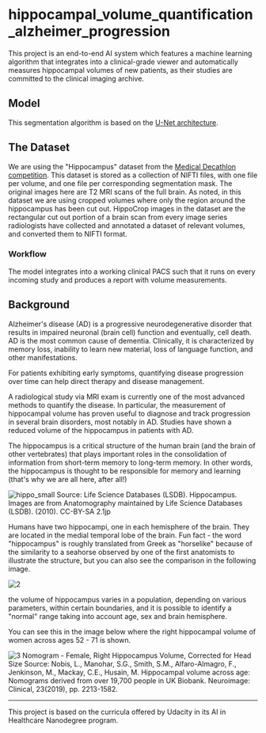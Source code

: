 # hippocampal_volume_quantification_alzheimer_progression

This project is an end-to-end AI system which features a machine learning algorithm that integrates into a clinical-grade viewer and automatically measures hippocampal volumes of new patients, as their studies are committed to the clinical imaging archive.

## Model
This segmentation algorithm is based on the [U-Net architecture](https://lmb.informatik.uni-freiburg.de/people/ronneber/u-net/).

## The Dataset
We are using the "Hippocampus" dataset from the [Medical Decathlon competition](http://medicaldecathlon.com/). This dataset is stored as a collection of NIFTI files, with one file per volume, and one file per corresponding segmentation mask. The original images here are T2 MRI scans of the full brain. As noted, in this dataset we are using cropped volumes where only the region around the hippocampus has been cut out. 
HippoCrop images in the dataset are the rectangular cut out portion of a brain scan from every image series radiologists have collected and annotated a dataset of relevant volumes, and converted them to NIFTI format.

### Workflow
The model integrates into a working clinical PACS such that it runs on every incoming study and produces a report with volume measurements.

## Background

Alzheimer's disease (AD) is a progressive neurodegenerative disorder that results in impaired neuronal (brain cell) function and eventually, cell death. AD is the most common cause of dementia. Clinically, it is characterized by memory loss, inability to learn new material, loss of language function, and other manifestations.

For patients exhibiting early symptoms, quantifying disease progression over time can help direct therapy and disease management.

A radiological study via MRI exam is currently one of the most advanced methods to quantify the disease. In particular, the measurement of hippocampal volume has proven useful to diagnose and track progression in several brain disorders, most notably in AD. Studies have shown a reduced volume of the hippocampus in patients with AD.

The hippocampus is a critical structure of the human brain (and the brain of other vertebrates) that plays important roles in the consolidation of information from short-term memory to long-term memory. In other words, the hippocampus is thought to be responsible for memory and learning (that's why we are all here, after all!)

![hippo_small](https://video.udacity-data.com/topher/2020/March/5e813bf9_hippocampus-small/hippocampus-small.gif)
Source: Life Science Databases (LSDB). Hippocampus. Images are from Anatomography maintained by Life Science Databases (LSDB). (2010). CC-BY-SA 2.1jp


Humans have two hippocampi, one in each hemisphere of the brain. They are located in the medial temporal lobe of the brain. Fun fact - the word "hippocampus" is roughly translated from Greek as "horselike" because of the similarity to a seahorse observed by one of the first anatomists to illustrate the structure, but you can also see the comparison in the following image.

![2](https://video.udacity-data.com/topher/2020/March/5e813bf7_hippocampus-and-seahorse-cropped/hippocampus-and-seahorse-cropped.jpg)

the volume of hippocampus varies in a population, depending on various parameters, within certain boundaries, and it is possible to identify a "normal" range taking into account age, sex and brain hemisphere.

You can see this in the image below where the right hippocampal volume of women across ages 52 - 71 is shown.

![3](https://video.udacity-data.com/topher/2020/March/5e813c01_nomogram-fem-right/nomogram-fem-right.jpg)
Nomogram - Female, Right Hippocampus Volume, Corrected for Head Size
Source: Nobis, L., Manohar, S.G., Smith, S.M., Alfaro-Almagro, F., Jenkinson, M., Mackay, C.E., Husain, M. Hippocampal volume across age: Nomograms derived from over 19,700 people in UK Biobank. Neuroimage: Clinical, 23(2019), pp. 2213-1582.


---
This project is based on the curricula offered by Udacity in its AI in Healthcare Nanodegree program.
